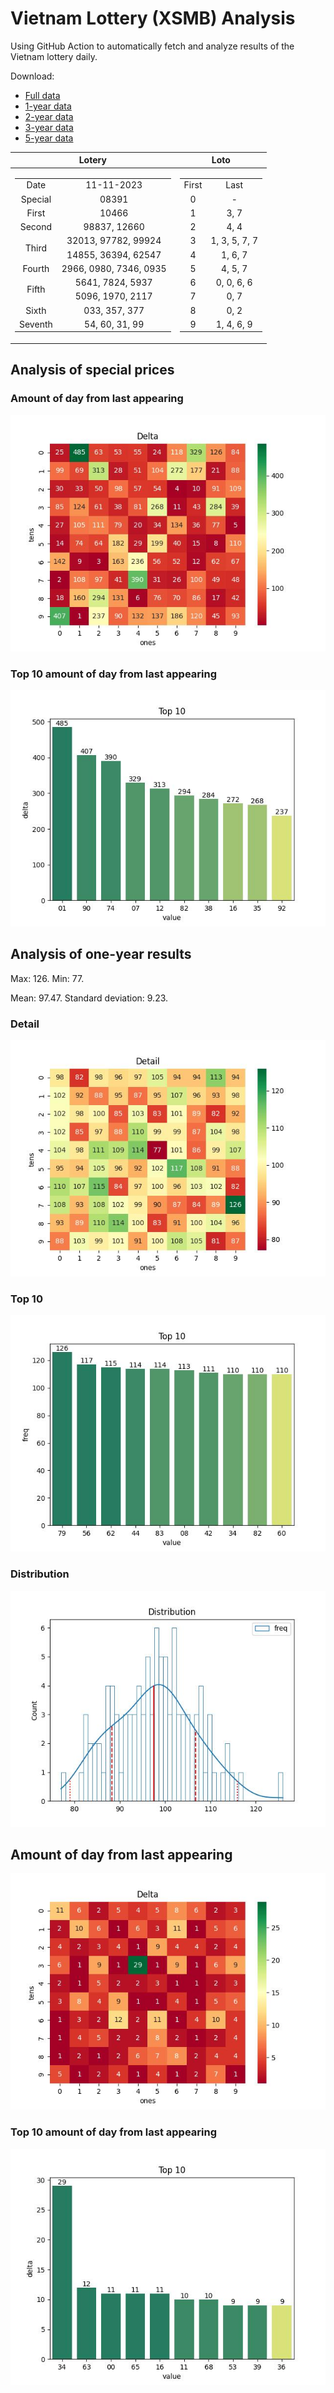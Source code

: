 # Vietnam Lottery (XSMB) Analysis

Using GitHub Action to automatically fetch and analyze results of the Vietnam lottery daily.

Download:

* [Full data](https://raw.githubusercontent.com/khiemdoan/vietnam-lottery-xsmb-analysis/main/results/xsmb.csv)
* [1-year data](https://raw.githubusercontent.com/khiemdoan/vietnam-lottery-xsmb-analysis/main/results/xsmb_1_year.csv)
* [2-year data](https://raw.githubusercontent.com/khiemdoan/vietnam-lottery-xsmb-analysis/main/results/xsmb_2_year.csv)
* [3-year data](https://raw.githubusercontent.com/khiemdoan/vietnam-lottery-xsmb-analysis/main/results/xsmb_3_year.csv)
* [5-year data](https://raw.githubusercontent.com/khiemdoan/vietnam-lottery-xsmb-analysis/main/results/xsmb_5_year.csv)

| Lotery      | Loto |
| :-----------: | :-----------: |
| <table><tr><td>Date</td><td>11-11-2023</td></tr><tr><td>Special</td><td>08391</td></tr><tr><td>First</td><td>10466</td></tr><tr><td>Second</td><td>98837, 12660</td></tr><tr><td rowspan="2">Third</td><td>32013, 97782, 99924</td></tr><tr><td>14855, 36394, 62547</td></tr><tr><td>Fourth</td><td>2966, 0980, 7346, 0935</td></tr><tr><td rowspan="2">Fifth</td><td>5641, 7824, 5937</td></tr><tr><td>5096, 1970, 2117</td></tr><tr><td>Sixth</td><td>033, 357, 377</td></tr><tr><td>Seventh</td><td>54, 60, 31, 99</td></tr></table> | <table><tr><td>First</td><td>Last</td></tr><tr><td>0</td><td>-</td></tr><tr><td>1</td><td>3, 7</td></tr><tr><td>2</td><td>4, 4</td></tr><tr><td>3</td><td>1, 3, 5, 7, 7</td></tr><tr><td>4</td><td>1, 6, 7</td></tr><tr><td>5</td><td>4, 5, 7</td></tr><tr><td>6</td><td>0, 0, 6, 6</td></tr><tr><td>7</td><td>0, 7</td></tr><tr><td>8</td><td>0, 2</td></tr><tr><td>9</td><td>1, 4, 6, 9</td></tr></table> |


<h2>Analysis of special prices</h2>

<h3>Amount of day from last appearing</h3>

![Delta](images/special_delta.jpg)

<h3>Top 10 amount of day from last appearing</h3>

![Delta top 10](images/special_delta_top_10.jpg)

<h2>Analysis of one-year results</h2>

Max: 126. Min: 77.

Mean: 97.47. Standard deviation: 9.23.

<h3>Detail</h3>

![Detail](images/heatmap.jpg)

<h3>Top 10</h3>

![Top 10](images/top-10.jpg)

<h3>Distribution</h3>

![Distribution](images/distribution.jpg)

<h2>Amount of day from last appearing</h2>

![Delta](images/delta.jpg)

<h3>Top 10 amount of day from last appearing</h3>

![Delta top 10](images/delta_top_10.jpg)